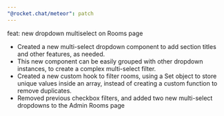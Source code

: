 ```yaml
---
"@rocket.chat/meteor": patch
---
```


feat: new dropdown multiselect on Rooms page

- Created a new multi-select dropdown component to add section titles and other features, as needed.
- This new component can be easily grouped with other dropdown instances, to create a complex multi-select filter.
- Created a new custom hook to filter rooms, using a Set object to store unique values inside an array, instead of creating a custom function to remove duplicates.
- Removed previous checkbox filters, and added two new multi-select dropdowns to the Admin Rooms page
